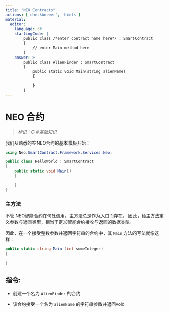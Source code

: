 ```yaml
---
title: "NEO Contracts"
actions: ['checkAnswer', 'hints']
material: 
  editor:
    language: c#
    startingCode: |
        public class /*enter contract name here*/ : SmartContract
        {
	        // enter Main method here
        }
    answer: > 
        public class AlienFinder : SmartContract
        {
            public static void Main(string alienName)
            {

            }
        }
---
```


# NEO 合约
> *标记：C＃基础知识*

我们从熟悉的空NEO合约的基本模板开始：

```c#
using Neo.SmartContract.Framework.Services.Neo;

public class HelloWorld : SmartContract
{
    public static void Main()
    {

    }
}
```
### 主方法

不管 NEO智能合约在何处调用，主方法总是作为入口而存在。
因此，给主方法定义参数与返回类型，相当于定义智能合约接收与返回的数据类型。

因此，在一个接受整数参数并返回字符串的合约中，其 `Main` 方法的写法就像这样：

```c#
public static string Main (int someInteger) 
{
  
}
```

## 指令: 

- 创建一个名为 `AlienFinder` 的合约

- 该合约接受一个名为 `alienName` 的字符串参数并返回void




